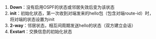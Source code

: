 1. **Down**：没有启用OSPF的状态或邻居失效后变为该状态
2. **init**：初始化状态，第一次收到对端发来的hello包（包含对端route-id）时，将对端的状态设置为init
3. **2-way**：邻居状态，相互间周期发送hello的状态（双方建立会话）
4. **Exstart**：交换信息的初始化状态
> 
